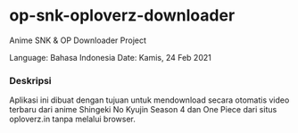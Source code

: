 # op-snk-oploverz-downloader
Anime SNK &amp; OP Downloader Project

Language: Bahasa Indonesia
Date: Kamis, 24 Feb 2021

### Deskripsi
Aplikasi ini dibuat dengan tujuan untuk mendownload secara otomatis video terbaru dari anime Shingeki No Kyujin Season 4 dan One Piece dari situs oploverz.in tanpa melalui browser.
